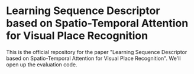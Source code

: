 # Learning Sequence Descriptor based on Spatio-Temporal Attention for Visual Place Recognition
This is the official repository for the paper "Learning Sequence Descriptor based on Spatio-Temporal Attention for Visual Place Recognition".
We'll open up the evaluation code.
